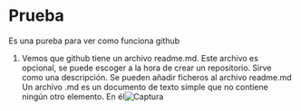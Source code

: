 # Prueba
Es una pureba para ver como funciona github
1. Vemos que github tiene un archivo readme.md. Este archivo es opcional, se puede escoger a la hora de crear un repositorio. Sirve como una descripción. Se pueden añadir ficheros al archivo readme.md
Un archivo .md es un documento de texto simple que no contiene ningún otro elemento. En él![Captura](https://github.com/osanchlo8/Prueba/assets/151386232/e9bd1180-8fd7-4c43-9ada-d7e62824aa27)
